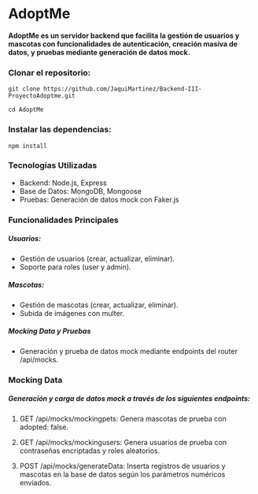 # AdoptMe

**AdoptMe es un servidor backend que facilita la gestión de usuarios y mascotas con funcionalidades de autenticación, creación masiva de datos, y pruebas mediante generación de datos mock.**

### Clonar el repositorio:
`git clone https://github.com/JaquiMartinez/Backend-III-ProyectoAdoptme.git`

`cd AdoptMe`

### Instalar las dependencias:
`npm install`

### Tecnologías Utilizadas
- Backend: Node.js, Express
- Base de Datos: MongoDB, Mongoose
- Pruebas: Generación de datos mock con Faker.js

### Funcionalidades Principales
##### Usuarios:
- Gestión de usuarios (crear, actualizar, eliminar).
- Soporte para roles (user y admin).

##### Mascotas:
- Gestión de mascotas (crear, actualizar, eliminar).
- Subida de imágenes con multer.

##### Mocking Data y Pruebas
- Generación y prueba de datos mock mediante endpoints del router /api/mocks.

### Mocking Data
##### Generación y carga de datos mock a través de los siguientes endpoints:
1.  GET /api/mocks/mockingpets: Genera mascotas de prueba con adopted: false.

2. GET /api/mocks/mockingusers: Genera usuarios de prueba con contraseñas encriptadas y roles aleatorios.

3. POST /api/mocks/generateData: Inserta registros de usuarios y mascotas en la base de datos según los parámetros numéricos enviados.